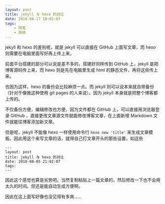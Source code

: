 ```yaml
---
layout: post
title: jekyll 与 hexo 的对比
date: 2018-08-17 18:02:07
tags:
    - 随笔
    - 网络
---
```


jekyll 和 hexo 的差别呢，就是 jekyll 可以直接在 GitHub 上面写文章，而 hexo 则需要在电脑里面写好再上传上来。
<!--more-->
前面平台搭建的部分可以说是差不多的，搭建好同样传到 GitHub 上，jekyll 是把博客源码传上来，而 hexo 则是先在电脑里生成 html 的静态文件，再将这些传上来。

也因为这样，hexo 的备份会比较麻烦一点。而 jekyll 则可以说本来就自带备份（针对于像我这种使用 git pages 的人来说）。因为 jekyll 本身就是把整个博客都上传的。

不仅备份方便，编辑修改也方便，因为文件都在 GitHub 上，可以直接用浏览器登录 GitHub ，直接更改文章源文件就能修改博客文章，在上面新增 Markdown 文件就能往博客添加新文章。

但是呢，jekyll 不能像 hexo 一样使用命令行 `hexo new 'title'` 来生成文章模板。因此用这个来写文章的话，就得自己打文章开头的那些设置，如这些

```
---
layout: post
title: jekyll 与 hexo 的对比
date: 2018-08-05 21:02:07
tags:
---
```

因此这个感觉也算是劣势吧。当然复制粘贴上一篇文章的，然后修改一下也不会用太久的时间。但还是能自动生成方便啊。

因此在这上面写好像也没见得有多爽……
